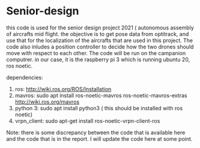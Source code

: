 # Senior-design
this code is used for the senior design project 2021 ( autonomous assembly of aircrafts mid flight. the objective is to get pose data from optitrack, and use that for the localization of the aircrafts that are used in this project. The code also inludes a position controller to decide how the two drones should move with respect to each other. 
The code will be run on the campanion computrer. in our case, it is the raspberry pi 3 which is running ubuntu 20, ros noetic. 

dependencies: 
1) ros: http://wiki.ros.org/ROS/Installation
2) mavros: sudo apt install ros-noetic-mavros ros-noetic-mavros-extras  http://wiki.ros.org/mavros
3) python 3: sudo apt install python3 ( this should be installed with ros noetic)
4) vrpn_client: sudo apt-get install ros-noetic-vrpn-client-ros

Note: there is some discrepancy between the code that is available here and the code that is in the report. I will update the code here at some point.
